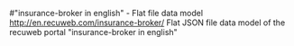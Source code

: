 #"insurance-broker in english" - Flat file data model
http://en.recuweb.com/insurance-broker/
Flat JSON file data model of the recuweb portal "insurance-broker in english"
